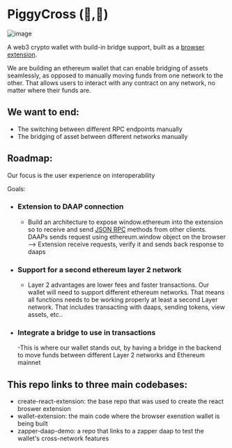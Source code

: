 # PiggyCross (🐷,🐷)

![image](https://www.seekpng.com/png/detail/56-568740_hamm-1-hamm-toy-story-png.png)

A web3 crypto wallet with build-in bridge support, built as a [browser extension](https://developer.mozilla.org/en-US/docs/Mozilla/Add-ons/WebExtensions/Anatomy_of_a_WebExtension).

We are building an ethereum wallet that can enable bridging of assets seamlessly, as opposed to manually moving funds from one network to the other. That allows users to interact with any contract on any network, no matter where their funds are. 

## We want to end: 

- The switching between different RPC endpoints manually
- The bridging of asset between different networks manually

## Roadmap: 

Our focus is the user experience on interoperability

Goals:
- ### Extension to DAAP connection
    - Build an architecture to expose window.ethereum into the extension so to receive and send [JSON RPC](https://ethereum.org/en/developers/docs/apis/json-rpc/) methods from other clients. DAAPs sends request using ethereum.window object on the browser —> Extension receive requests, verify it and sends back response to daaps

- ### Support for a second ethereum layer 2 network
    - Layer 2 advantages are lower fees and faster transactions. Our wallet will need to support different ethereum networks. That means all functions needs to be working properly at least a second Layer network. That includes transacting with daaps, sending tokens, view assets, etc..
- ### Integrate a bridge to use in transactions
    -This is where our wallet stands out, by having a bridge in the backend to move funds between different Layer 2 networks and Ethereum mainnet


## This repo links to three main codebases:

- create-react-extension: the base repo that was used to create the react broswer extension
- wallet-extension: the main code where the browser exenstion wallet is being built
- zapper-daap-demo: a repo that links to a zapper daap to test the wallet's cross-network features
